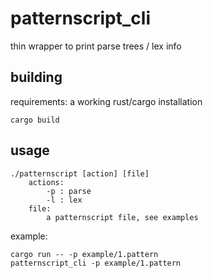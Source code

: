 # patternscript_cli

thin wrapper to print parse trees / lex info

## building

requirements: a working rust/cargo installation

`cargo build`

## usage

```
./patternscript [action] [file]
    actions:
        -p : parse
        -l : lex
    file: 
        a patternscript file, see examples
```

example:

`cargo run -- -p example/1.pattern`  
`patternscript_cli -p example/1.pattern`